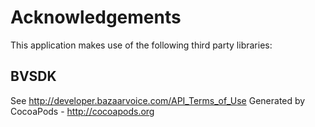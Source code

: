 # Acknowledgements
This application makes use of the following third party libraries:

## BVSDK

See http://developer.bazaarvoice.com/API_Terms_of_Use
Generated by CocoaPods - http://cocoapods.org
